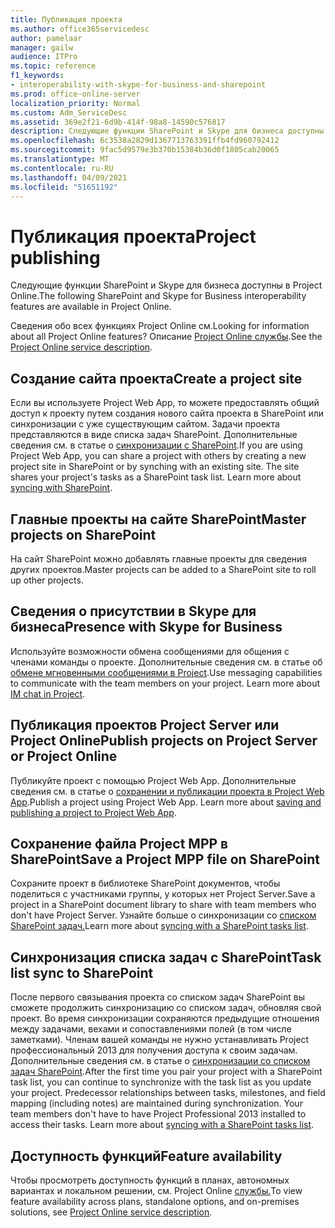 ```yaml
---
title: Публикация проекта
ms.author: office365servicedesc
author: pamelaar
manager: gailw
audience: ITPro
ms.topic: reference
f1_keywords:
- interoperability-with-skype-for-business-and-sharepoint
ms.prod: office-online-server
localization_priority: Normal
ms.custom: Adm_ServiceDesc
ms.assetid: 369e2f21-6d9b-414f-98a8-14590c576817
description: Следующие функции SharePoint и Skype для бизнеса доступны в Project Online.
ms.openlocfilehash: 6c3538a2829d1367713763391ffb4fd960792412
ms.sourcegitcommit: 9fac5d9579e3b370b15384b36d0f1805cab20065
ms.translationtype: MT
ms.contentlocale: ru-RU
ms.lasthandoff: 04/09/2021
ms.locfileid: "51651192"
---
```

# <a name="project-publishing"></a><span data-ttu-id="aad6e-103">Публикация проекта</span><span class="sxs-lookup"><span data-stu-id="aad6e-103">Project publishing</span></span>

<span data-ttu-id="aad6e-104">Следующие функции SharePoint и Skype для бизнеса доступны в Project Online.</span><span class="sxs-lookup"><span data-stu-id="aad6e-104">The following SharePoint and Skype for Business interoperability features are available in Project Online.</span></span>
  
<span data-ttu-id="aad6e-105">Сведения обо всех функциях Project Online см.</span><span class="sxs-lookup"><span data-stu-id="aad6e-105">Looking for information about all Project Online features?</span></span> <span data-ttu-id="aad6e-106">Описание [Project Online службы](project-online-service-description.md).</span><span class="sxs-lookup"><span data-stu-id="aad6e-106">See the [Project Online service description](project-online-service-description.md).</span></span>
  
## <a name="create-a-project-site"></a><span data-ttu-id="aad6e-107">Создание сайта проекта</span><span class="sxs-lookup"><span data-stu-id="aad6e-107">Create a project site</span></span>

<span data-ttu-id="aad6e-p102">Если вы используете Project Web App, то можете предоставлять общий доступ к проекту путем создания нового сайта проекта в SharePoint или синхронизации с уже существующим сайтом. Задачи проекта представляются в виде списка задач SharePoint. Дополнительные сведения см. в статье о [синхронизации с SharePoint](https://go.microsoft.com/fwlink/p/?LinkId=271352).</span><span class="sxs-lookup"><span data-stu-id="aad6e-p102">If you are using Project Web App, you can share a project with others by creating a new project site in SharePoint or by synching with an existing site. The site shares your project's tasks as a SharePoint task list. Learn more about [syncing with SharePoint](https://go.microsoft.com/fwlink/p/?LinkId=271352).</span></span>
  
## <a name="master-projects-on-sharepoint"></a><span data-ttu-id="aad6e-111">Главные проекты на сайте SharePoint</span><span class="sxs-lookup"><span data-stu-id="aad6e-111">Master projects on SharePoint</span></span>

<span data-ttu-id="aad6e-112">На сайт SharePoint можно добавлять главные проекты для сведения других проектов.</span><span class="sxs-lookup"><span data-stu-id="aad6e-112">Master projects can be added to a SharePoint site to roll up other projects.</span></span> 
  
## <a name="presence-with-skype-for-business"></a><span data-ttu-id="aad6e-113">Сведения о присутствии в Skype для бизнеса</span><span class="sxs-lookup"><span data-stu-id="aad6e-113">Presence with Skype for Business</span></span>

<span data-ttu-id="aad6e-p103">Используйте возможности обмена сообщениями для общения с членами команды о проекте. Дополнительные сведения см. в статье об [обмене мгновенными сообщениями в Project](https://go.microsoft.com/fwlink/p/?LinkId=271351).</span><span class="sxs-lookup"><span data-stu-id="aad6e-p103">Use messaging capabilities to communicate with the team members on your project. Learn more about [IM chat in Project](https://go.microsoft.com/fwlink/p/?LinkId=271351).</span></span>
  
## <a name="publish-projects-on-project-server-or-project-online"></a><span data-ttu-id="aad6e-116">Публикация проектов Project Server или Project Online</span><span class="sxs-lookup"><span data-stu-id="aad6e-116">Publish projects on Project Server or Project Online</span></span>

<span data-ttu-id="aad6e-p104">Публикуйте проект с помощью Project Web App. Дополнительные сведения см. в статье о [сохранении и публикации проекта в Project Web App](https://go.microsoft.com/fwlink/p/?LinkId=271354).</span><span class="sxs-lookup"><span data-stu-id="aad6e-p104">Publish a project using Project Web App. Learn more about [saving and publishing a project to Project Web App](https://go.microsoft.com/fwlink/p/?LinkId=271354).</span></span>
  
## <a name="save-a-project-mpp-file-on-sharepoint"></a><span data-ttu-id="aad6e-119">Сохранение файла Project MPP в SharePoint</span><span class="sxs-lookup"><span data-stu-id="aad6e-119">Save a Project MPP file on SharePoint</span></span>

<span data-ttu-id="aad6e-120">Сохраните проект в библиотеке SharePoint документов, чтобы поделиться с участниками группы, у которых нет Project Server.</span><span class="sxs-lookup"><span data-stu-id="aad6e-120">Save a project in a SharePoint document library to share with team members who don't have Project Server.</span></span> <span data-ttu-id="aad6e-121">Узнайте больше о синхронизации со [списком SharePoint задач.](https://go.microsoft.com/fwlink/p/?LinkId=271353)</span><span class="sxs-lookup"><span data-stu-id="aad6e-121">Learn more about [syncing with a SharePoint tasks list](https://go.microsoft.com/fwlink/p/?LinkId=271353).</span></span>
  
## <a name="task-list-sync-to-sharepoint"></a><span data-ttu-id="aad6e-122">Синхронизация списка задач с SharePoint</span><span class="sxs-lookup"><span data-stu-id="aad6e-122">Task list sync to SharePoint</span></span>

<span data-ttu-id="aad6e-p106">После первого связывания проекта со списком задач SharePoint вы сможете продолжить синхронизацию со списком задач, обновляя свой проект. Во время синхронизации сохраняются предыдущие отношения между задачами, вехами и сопоставлениями полей (в том числе заметками). Членам вашей команды не нужно устанавливать Project профессиональный 2013 для получения доступа к своим задачам. Дополнительные сведения см. в статье о [синхронизации со списком задач SharePoint](https://go.microsoft.com/fwlink/p/?LinkId=271353).</span><span class="sxs-lookup"><span data-stu-id="aad6e-p106">After the first time you pair your project with a SharePoint task list, you can continue to synchronize with the task list as you update your project. Predecessor relationships between tasks, milestones, and field mapping (including notes) are maintained during synchronization. Your team members don't have to have Project Professional 2013 installed to access their tasks. Learn more about [syncing with a SharePoint tasks list](https://go.microsoft.com/fwlink/p/?LinkId=271353).</span></span>
  
## <a name="feature-availability"></a><span data-ttu-id="aad6e-127">Доступность функций</span><span class="sxs-lookup"><span data-stu-id="aad6e-127">Feature availability</span></span>

<span data-ttu-id="aad6e-128">Чтобы просмотреть доступность функций в планах, автономных вариантах и локальном решении, см. Project Online [службы.](project-online-service-description.md)</span><span class="sxs-lookup"><span data-stu-id="aad6e-128">To view feature availability across plans, standalone options, and on-premises solutions, see [Project Online service description](project-online-service-description.md).</span></span>
  

